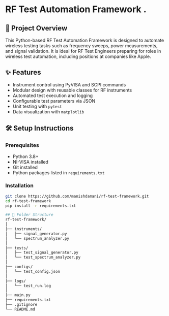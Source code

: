 # RF Test Automation Framework .

## 🚀 Project Overview
This Python-based RF Test Automation Framework is designed to automate wireless testing tasks such as frequency sweeps, power measurements, and signal validation. It is ideal for RF Test Engineers preparing for roles in wireless test automation, including positions at companies like Apple.

## ✨ Features
- Instrument control using PyVISA and SCPI commands
- Modular design with reusable classes for RF instruments
- Automated test execution and logging
- Configurable test parameters via JSON
- Unit testing with `pytest`
- Data visualization with `matplotlib`

## 🛠️ Setup Instructions

### Prerequisites
- Python 3.8+
- NI-VISA installed
- Git installed
- Python packages listed in `requirements.txt`

### Installation
```bash
git clone https://github.com/manishdamani/rf-test-framework.git
cd rf-test-framework
pip install -r requirements.txt

## 📂 Folder Structure
rf-test-framework/
│
├── instruments/
│   ├── signal_generator.py
│   └── spectrum_analyzer.py
│
├── tests/
│   ├── test_signal_generator.py
│   └── test_spectrum_analyzer.py
│
├── configs/
│   └── test_config.json
│
├── logs/
│   └── test_run.log
│
├── main.py
├── requirements.txt
├── .gitignore
└── README.md

